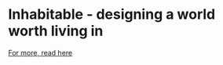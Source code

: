 # Inhabitable - designing a world worth living in

[For more, read here](http://calvincorreli.com/pages/politics)
